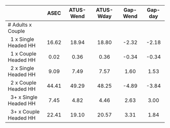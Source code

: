 
|                      |         ASEC |    ATUS-Wend |    ATUS-Wday |     Gap-Wend |      Gap-day |
| -------------------- | :----------: | :----------: | :----------: | :----------: | :----------: |
| # Adults x Couple    |              |              |              |              |              |
| &nbsp;&nbsp;1 x Single Headed HH |        16.62 |        18.94 |        18.80 |        -2.32 |        -2.18 |
| &nbsp;&nbsp;1 x Couple Headed HH |         0.02 |         0.36 |         0.36 |        -0.34 |        -0.34 |
| &nbsp;&nbsp;2 x Single Headed HH |         9.09 |         7.49 |         7.57 |         1.60 |         1.53 |
| &nbsp;&nbsp;2 x Couple Headed HH |        44.41 |        49.29 |        48.25 |        -4.89 |        -3.84 |
| &nbsp;&nbsp;3+ x Single Headed HH |         7.45 |         4.82 |         4.46 |         2.63 |         3.00 |
| &nbsp;&nbsp;3+ x Couple Headed HH |        22.41 |        19.10 |        20.57 |         3.31 |         1.84 |


